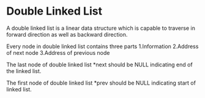 <h1>Double Linked List </h1>

A double linked list is a linear data structure which is capable to traverse in forward direction as well as backward direction.

Every node in double linked list contains three parts
     1.Information
     2.Address of next node
     3.Address of previous node

The last node of double linked list *next should be NULL indicating end of the linked list.

The first node of double linked list *prev should be NULL indicating start of linked list.
